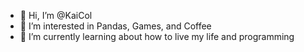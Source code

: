 - 👋 Hi, I’m @KaiCol
- 👀 I’m interested in Pandas, Games, and Coffee
- 🌱 I’m currently learning about how to live my life and programming

<!---
KaiCol/KaiCol is a ✨ special ✨ repository because its `README.md` (this file) appears on your GitHub profile.
You can click the Preview link to take a look at your changes.
--->
